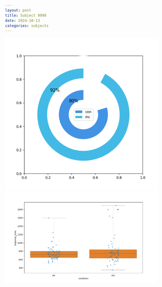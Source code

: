 ```yaml
---
layout: post
title: Subject 9999
date: 2024-10-13
categories: subjects
---
```


![](data/9999/run-2/9999_accuracy_by_condition.png)
![](data/9999/run-2/9999_rt.png)
